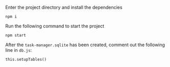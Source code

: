 Enter the project directory and install the dependencies

```
npm i
```

Run the following command to start the project

```
npm start
```

After the `task-manager.sqlite` has been created, comment out the following line in `db.js`:

```
this.setupTables()
```
